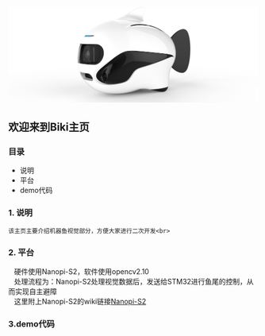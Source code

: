 ![img](/biki.png)

## 欢迎来到Biki主页<br>

### 目录

- 说明
- 平台
- demo代码

### 1. 说明
    
    该主页主要介绍机器鱼视觉部分，方便大家进行二次开发<br>

### 2. 平台

    硬件使用Nanopi-S2，软件使用opencv2.10<br>
    处理流程为：Nanopi-S2处理视觉数据后，发送给STM32进行鱼尾的控制，从而实现自主避障<br>
    这里附上Nanopi-S2的wiki链接[Nanopi-S2](http://wiki.friendlyarm.com/wiki/index.php/NanoPi_S2/zh)

### 3.demo代码
